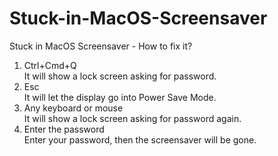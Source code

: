 # Stuck-in-MacOS-Screensaver
Stuck in MacOS Screensaver - How to fix it?


1. Ctrl+Cmd+Q
    <br>It will show a lock screen asking for password.
2. Esc
    <br>It will let the display go into Power Save Mode.
3. Any keyboard or mouse
    <br>It will show a lock screen asking for password again.
4. Enter the password
    <br>Enter your password, then the screensaver will be gone.
